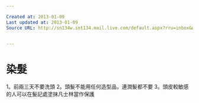 ```yaml
---

Created at: 2013-01-09
Last updated at: 2013-01-09
Source URL: http://sn134w.snt134.mail.live.com/default.aspx?rru=inbox&wlexpid=957E97CC5B80485BB2C11FBFB9E0F9E8&wlrefapp=2#n=935172468&rru=inbox&fid=1&fav=1&mid=34d84b28-5a37-11e2-8df9-00237de4a7a4


---
```


# 染髮


1。前兩三天不要洗頭
2。頭髮不能用任何造型品，連潤髮都不要
3。頭皮較敏感的人可以在髮記處塗抹凡士林當作保護

